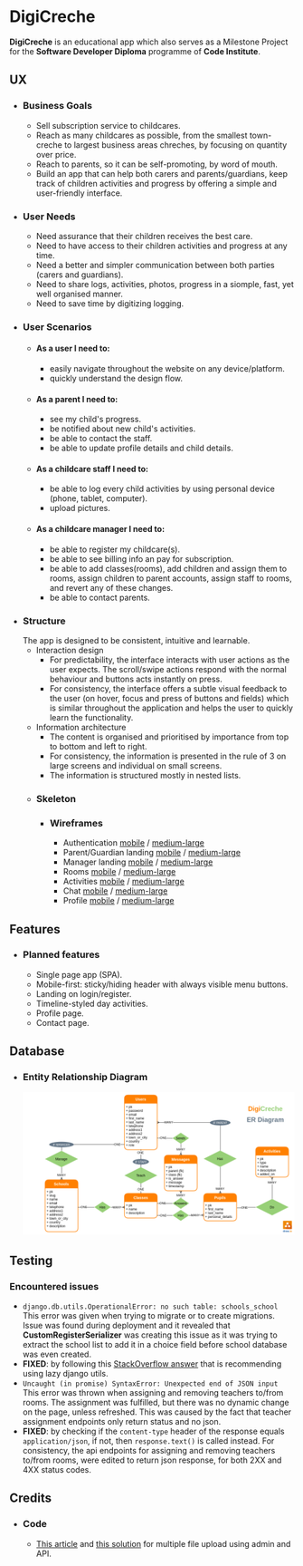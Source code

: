 # DigiCreche

**DigiCreche** is an educational app which also serves as a Milestone Project for the **Software Developer Diploma** programme of **Code Institute**.

## UX
- ### Business Goals
  - Sell subscription service to childcares.
  - Reach as many childcares as possible, from the smallest town-creche to largest business areas chreches, by focusing on quantity over price.
  - Reach to parents, so it can be self-promoting, by word of mouth.
  - Build an app that can help both carers and parents/guardians, keep track of children activities and progress by offering a simple and user-friendly interface.
- ### User Needs
  - Need assurance that their children receives the best care.
  - Need to have access to their children activities and progress at any time.
  - Need a better and simpler communication between both parties (carers and guardians).
  - Need to share logs, activities, photos, progress in a siomple, fast, yet well organised manner.
  - Need to save time by digitizing logging.
- ### User Scenarios
  - #### As a user I need to:
    - easily navigate throughout the website on any device/platform.
    - quickly understand the design flow.
  - #### As a parent I need to:
    - see my child's progress.
    - be notified about new child's activities.
    - be able to contact the staff.
    - be able to update profile details and child details.
  - #### As a childcare staff I need to:
    - be able to log every child activities by using personal device (phone, tablet, computer).
    - upload pictures.
  - #### As a childcare manager I need to:
    - be able to register my childcare(s).
    - be able to see billing info an pay for subscription.
    - be able to add classes(rooms), add children and assign them to rooms, assign children to parent accounts, assign staff to rooms, and revert any of these changes.
    - be able to contact parents.
- ### Structure
    The app is designed to be consistent, intuitive and learnable.
  - Interaction design
    - For predictability, the interface interacts with user actions as the user expects. The scroll/swipe actions respond with the normal behaviour and buttons acts instantly on press.
    - For consistency, the interface offers a subtle visual feedback to the user (on hover, focus and press of buttons and fields) which is similar throughout the application and helps the user to quickly learn the functionality.
  - Information architecture
    - The content is organised and prioritised by importance from top to bottom and left to right.
    - For consistency, the information is presented in the rule of 3 on large screens and individual on small screens.
    - The information is structured mostly in nested lists.
  - ### Skeleton
    - ### Wireframes
      - Authentication [mobile](https://github.com/pinco227/digicreche/blob/main/docs/wireframes/auth-mobile.png) / [medium-large](https://github.com/pinco227/digicreche/blob/main/docs/wireframes/auth-md-lg.png)
      - Parent/Guardian landing [mobile](https://github.com/pinco227/digicreche/blob/main/docs/wireframes/parents-landing-mobile.png) / [medium-large](https://github.com/pinco227/digicreche/blob/main/docs/wireframes/parents-landing-md-lg.png)
      - Manager landing [mobile](https://github.com/pinco227/digicreche/blob/main/docs/wireframes/manager-landing-mobile.png) / [medium-large](https://github.com/pinco227/digicreche/blob/main/docs/wireframes/manager-landing-md-lg.png)
      - Rooms [mobile](https://github.com/pinco227/digicreche/blob/main/docs/wireframes/rooms-mobile.png) / [medium-large](https://github.com/pinco227/digicreche/blob/main/docs/wireframes/rooms-md-lg.png)
      - Activities [mobile](https://github.com/pinco227/digicreche/blob/main/docs/wireframes/activities-mobile.png) / [medium-large](https://github.com/pinco227/digicreche/blob/main/docs/wireframes/activities-md-lg.png)
      - Chat [mobile](https://github.com/pinco227/digicreche/blob/main/docs/wireframes/chat-mobile.png) / [medium-large](https://github.com/pinco227/digicreche/blob/main/docs/wireframes/chat-md-lg.png)
      - Profile [mobile](https://github.com/pinco227/digicreche/blob/main/docs/wireframes/profile-mobile.png) / [medium-large](https://github.com/pinco227/digicreche/blob/main/docs/wireframes/profile-md-lg.png)

## Features
  - ### Planned features
    - Single page app (SPA).
    - Mobile-first: sticky/hiding header with always visible menu buttons.
    - Landing on login/register.
    - Timeline-styled day activities.
    - Profile page.
    - Contact page.

## Database
  - ### Entity Relationship Diagram
    ![ER Diagram](https://github.com/pinco227/digicreche/blob/main/docs/db-er.png) 

## Testing

### Encountered issues
  - `django.db.utils.OperationalError: no such table: schools_school` This error was given when trying to migrate or to create migrations. Issue was found during deployment and it revealed that **CustomRegisterSerializer** was creating this issue as it was trying to extract the school list to add it in a choice field before school database was even created.
  - **FIXED**: by following this [StackOverflow answer](https://stackoverflow.com/a/52732608) that is recommending using lazy django utils.
  - `Uncaught (in promise) SyntaxError: Unexpected end of JSON input` This error was thrown when assigning and removing teachers to/from rooms. The assignment was fulfilled, but there was no dynamic change on the page, unless refreshed. This was caused by the fact that teacher assignment endpoints only return status and no json.
  - **FIXED**: by checking if the `content-type` header of the response equals `application/json`, if not, then `response.text()` is called instead. For consistency, the api endpoints for assigning and removing teachers to/from rooms, were edited to return json response, for both 2XX and 4XX status codes.

## Credits
- ### Code
  - [This article](https://soshace.com/upload-multiple-images-to-a-django-model-without-plugins/) and [this solution](https://www.py4u.net/discuss/192406) for multiple file upload using admin and API.